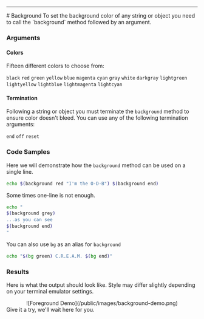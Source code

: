 <hr>
<a name="Background"></a>
# Background
To set the background color of any string or object you need to call the `background` method followed by an argument.

### Arguments

#### Colors

Fifteen different colors to choose from:

`black` `red` `green` `yellow` `blue` `magenta` `cyan` `gray`
`white` `darkgray` `lightgreen` `lightyellow` `lightblue`
`lightmagenta` `lightcyan`

#### Termination

Following a string or object you must terminate the `background` method to ensure color doesn't bleed.  You can use any of the following termination arguments:

`end` `off` `reset`

### Code Samples

Here we will demonstrate how the `background` method can be used on a single line.

```bash
echo $(background red "I'm the O-D-B") $(background end)
```
Some times one-line is not enough.

```bash
echo "
$(background grey)
...as you can see
$(background end)
"
```

You can also use `bg` as an alias for `background`

```bash
echo "$(bg green) C.R.E.A.M. $(bg end)"
```

### Results

Here is what the output should look like.  Style may differ slightly depending on your terminal emulator settings.
<center>
![Foreground Demo](/public/images/background-demo.png)
</center>
Give it a try, we'll wait here for you.
